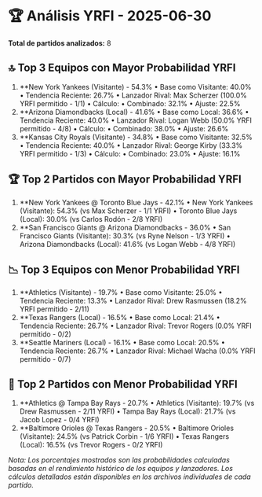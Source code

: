 # 🏆 Análisis YRFI - 2025-06-30

**Total de partidos analizados:** 8

## 🔝 Top 3 Equipos con Mayor Probabilidad YRFI
1. **New York Yankees (Visitante) - 54.3%
   • Base como Visitante: 40.0%
   • Tendencia Reciente: 26.7%
   • Lanzador Rival: Max Scherzer (100.0% YRFI permitido - 1/1)
   • Cálculo:
     • Combinado: 32.1%
     • Ajuste: 22.5%
2. **Arizona Diamondbacks (Local) - 41.6%
   • Base como Local: 36.6%
   • Tendencia Reciente: 40.0%
   • Lanzador Rival: Logan Webb (50.0% YRFI permitido - 4/8)
   • Cálculo:
     • Combinado: 38.0%
     • Ajuste: 26.6%
3. **Kansas City Royals (Visitante) - 34.8%
   • Base como Visitante: 32.5%
   • Tendencia Reciente: 40.0%
   • Lanzador Rival: George Kirby (33.3% YRFI permitido - 1/3)
   • Cálculo:
     • Combinado: 23.0%
     • Ajuste: 16.1%

## 🏆 Top 2 Partidos con Mayor Probabilidad YRFI
1. **New York Yankees @ Toronto Blue Jays - 42.1%
   • New York Yankees (Visitante): 54.3% (vs Max Scherzer - 1/1 YRFI)
   • Toronto Blue Jays (Local): 30.0% (vs Carlos Rodón - 2/8 YRFI)
2. **San Francisco Giants @ Arizona Diamondbacks - 36.0%
   • San Francisco Giants (Visitante): 30.3% (vs Ryne Nelson - 1/3 YRFI)
   • Arizona Diamondbacks (Local): 41.6% (vs Logan Webb - 4/8 YRFI)

## 📉 Top 3 Equipos con Menor Probabilidad YRFI
1. **Athletics (Visitante) - 19.7%
   • Base como Visitante: 25.0%
   • Tendencia Reciente: 13.3%
   • Lanzador Rival: Drew Rasmussen (18.2% YRFI permitido - 2/11)
2. **Texas Rangers (Local) - 16.5%
   • Base como Local: 21.4%
   • Tendencia Reciente: 26.7%
   • Lanzador Rival: Trevor Rogers (0.0% YRFI permitido - 0/2)
3. **Seattle Mariners (Local) - 16.1%
   • Base como Local: 20.5%
   • Tendencia Reciente: 26.7%
   • Lanzador Rival: Michael Wacha (0.0% YRFI permitido - 0/7)

## 🚫 Top 2 Partidos con Menor Probabilidad YRFI
1. **Athletics @ Tampa Bay Rays - 20.7%
   • Athletics (Visitante): 19.7% (vs Drew Rasmussen - 2/11 YRFI)
   • Tampa Bay Rays (Local): 21.7% (vs Jacob Lopez - 0/4 YRFI)
2. **Baltimore Orioles @ Texas Rangers - 20.5%
   • Baltimore Orioles (Visitante): 24.5% (vs Patrick Corbin - 1/6 YRFI)
   • Texas Rangers (Local): 16.5% (vs Trevor Rogers - 0/2 YRFI)

*Nota: Los porcentajes mostrados son las probabilidades calculadas basadas en el rendimiento histórico de los equipos y lanzadores. Los cálculos detallados están disponibles en los archivos individuales de cada partido.*